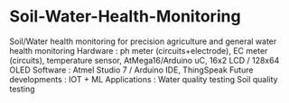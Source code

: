 # Soil-Water-Health-Monitoring
Soil/Water health monitoring for precision agriculture and general water health monitoring
Hardware : ph meter (circuits+electrode), EC meter (circuits), temperature sensor, AtMega16/Arduino uC, 16x2 LCD / 128x64 OLED
Software : Atmel Studio 7 / Arduino IDE, ThingSpeak
Future developments : IOT + ML
Applications : Water quality testing
               Soil quality testing
